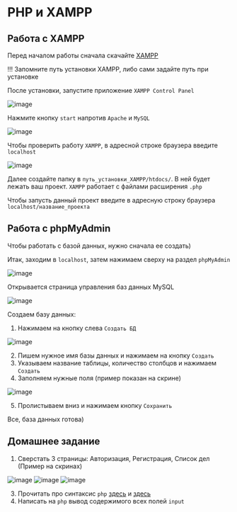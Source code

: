 # PHP и XAMPP

## Работа с XAMPP

Перед началом работы сначала скачайте [XAMPP](https://www.apachefriends.org)

!!! Запомните путь установки XAMPP, либо сами задайте путь при установке

После установки, запустите приложение `XAMPP Control Panel`

![image](https://user-images.githubusercontent.com/47351812/205981359-c2d750dd-ab09-434e-8e46-95449d942e59.png)

Нажмите кнопку `start` напротив `Apache` и `MySQL`

![image](https://user-images.githubusercontent.com/47351812/205981613-34fbc161-149c-46db-92af-ad45036bbcea.png)

Чтобы проверить работу `XAMPP`, в адресной строке браузера введите `localhost`

![image](https://user-images.githubusercontent.com/47351812/205981918-3e827de4-37cc-4efc-9d26-af4f7d6c8b01.png)

Далее создайте папку в `путь_установки_XAMPP/htdocs/`. В ней будет лежать ваш проект. `XAMPP` работает с файлами расширения `.php`

Чтобы запусть данный проект введите в адресную строку браузера `localhost/название_проекта`

## Работа с phpMyAdmin

Чтобы работать с базой данных, нужно сначала ее создать)

Итак, заходим в `localhost`, затем нажимаем сверху на раздел `phpMyAdmin`

![image](https://user-images.githubusercontent.com/47351812/205983218-de7e853a-5fec-49eb-a178-d66007c764d6.png)

Открывается страница управления баз данных MySQL

![image](https://user-images.githubusercontent.com/47351812/205983375-47d0c67c-0df5-4735-90a6-82bfa89777c6.png)

Создаем базу данных:

1. Нажимаем на кнопку слева `Создать БД`

![image](https://user-images.githubusercontent.com/47351812/205983501-e9cdcdc4-d2e9-466b-8e91-5e6d40e991a4.png)

2. Пишем нужное имя базы данных и нажимаем на кнопку `Создать`
3. Указываем название таблицы, количество столбцов и нажимаем `Создать`
4. Заполняем нужные поля (пример показан на скрине)

![image](https://user-images.githubusercontent.com/47351812/205985927-cee5e907-1ba0-42de-9945-965e32b3bbcc.png)

5. Пролистываем вниз и нажимаем кнопку `Сохранить`

Все, база данных готова)

## Домашнее задание

1. Сверстать 3 страницы: Авторизация, Регистрация, Список дел (Пример на скринах)

![image](https://user-images.githubusercontent.com/47351812/217252081-65a5133d-c3e5-45d5-a4af-6c8e9ec95660.png)
![image](https://user-images.githubusercontent.com/47351812/217252192-be11ead9-c310-46b8-9a7d-3aecd588f174.png)
![image](https://user-images.githubusercontent.com/47351812/217252400-f278ac5e-0ee7-4e99-a30a-2fe601431b22.png)

3. Прочитать про синтаксис `php` [здесь](https://metanit.com/php/tutorial/) и [здесь](https://php.net)
4. Написать на `php` вывод содержимого всех полей `input`
